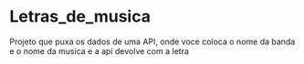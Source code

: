 # Letras_de_musica
Projeto que puxa os dados de uma API, onde voce coloca o nome da banda e o nome da musica e a api devolve com a letra
